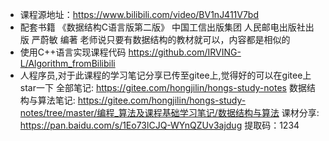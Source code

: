- 课程源地址：https://www.bilibili.com/video/BV1nJ411V7bd
- 配套书籍 《数据结构C语言版第二版》 中国工信出版集团 人民邮电出版社出版 严蔚敏 编著 老师说只要有数据结构的教材就可以，内容都是相似的
- 使用C++语言实现课程代码 https://github.com/IRVING-L/Algorithm_fromBilibili
- 人程序员,对于此课程的学习笔记分享已传至gitee上,觉得好的可以在gitee上star一下
  全部笔记: https://gitee.com/hongjilin/hongs-study-notes
  数据结构与算法笔记: https://gitee.com/hongjilin/hongs-study-notes/tree/master/编程_算法及课程基础学习笔记/数据结构与算法
  课材分享: https://pan.baidu.com/s/1Eo73lCJQ-WYnQZUv3ajdug  提取码：1234